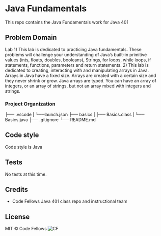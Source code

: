 # Java Fundamentals

This repo contains the Java Fundamentals work for Java 401

## Problem Domain
Lab 1) This lab is dedicated to practicing Java fundamentals. These problems will challenge your understanding of Java’s built-in primitive values (ints, floats, doubles, booleans), Strings, for loops, while loops, if statements, functions, parameters and return statements.
2) This lab is dedicated to creating, interacting with and manipulating arrays in Java. Arrays in Java have a fixed size. Arrays are created with a certain size and they never shrink or grow. Java arrays are typed. You can have an array of integers, or an array of strings, but not an array mixed with integers and strings.


### Project Organization
├── .vscode
|   └──launch.json
├── basics
|   ├── Basics.class
|   └── Basics.java
├── .gitignore
└── README.md

## Code style
Code style is Java

## Tests
No tests at this time. 

## Credits
* Code Fellows Java 401 class repo and instructional team

## License
MIT © Code Fellows
![CF](https://i.imgur.com/7v5ASc8.png)